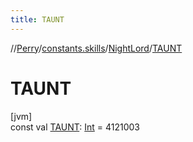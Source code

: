 ```yaml
---
title: TAUNT
---
```

//[Perry](../../../index.html)/[constants.skills](../index.html)/[NightLord](index.html)/[TAUNT](-t-a-u-n-t.html)



# TAUNT



[jvm]\
const val [TAUNT](-t-a-u-n-t.html): [Int](https://kotlinlang.org/api/latest/jvm/stdlib/kotlin/-int/index.html) = 4121003




